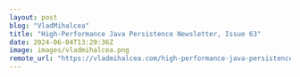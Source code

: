 ```yaml
---
layout: post
blog: "VladMihalcea"
title: "High-Performance Java Persistence Newsletter, Issue 63"
date: 2024-06-04T13:29:36Z
image: images/vladmihalcea.png
remote_url: "https://vladmihalcea.com/high-performance-java-persistence-newsletter-issue-63/"
---
```

